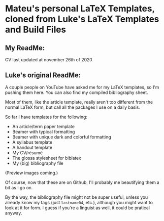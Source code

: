 # Mateu's personal LaTeX Templates, cloned from Luke's LaTeX Templates and Build Files

## My ReadMe:

CV last updated at november 26th of 2020

## Luke's original ReadMe:

A couple people on YouTube have asked me for my LaTeX templates, so I'm pushing them here. You can also find my compiled bibliography sheet.

Most of them, like the article template, really aren't too different from the normal LaTeX form, but call all the packages I use on a daily basis.

So far I have templates for the following:
+ An article/term paper template
+ Beamer with typical formatting
+ Beamer with unique dark and colorful formatting
+ A syllabus template
+ A handout template
+ My CV/résumé
+ The glossa stylesheet for biblatex
+ My (big) bibliography file

(Preview images coming.)

Of course, now that these are on Github, I'll probably me beautifying them a bit as I go on.

By the way, the bibliography file might not be super useful, unless you already know my tags (just `lastname04`, etc.), although you might want to look at it for form. I guess if you're a linguist as well, it could be pratical anyway.

